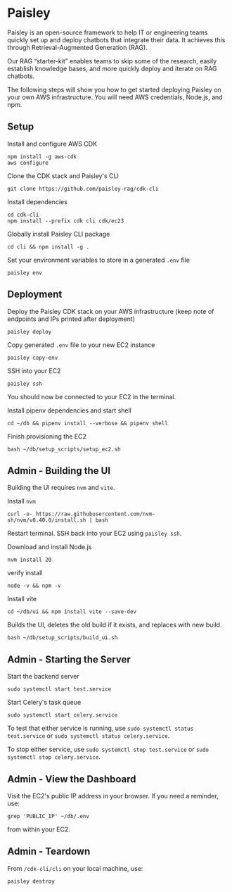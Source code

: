 # Paisley

Paisley is an open-source framework to help IT or engineering teams quickly set up and deploy chatbots that integrate their data. It achieves this through Retrieval-Augmented Generation (RAG).

Our RAG “starter-kit” enables teams to skip some of the research, easily establish knowledge bases, and more quickly deploy and iterate on RAG chatbots.

The following steps will show you how to get started deploying Paisley on your own AWS infrastructure. You will need AWS credentials, Node.js, and npm.

## Setup
Install and configure AWS CDK
```
npm install -g aws-cdk
aws configure
```

Clone the CDK stack and Paisley's CLI
```
git clone https://github.com/paisley-rag/cdk-cli
```

Install dependencies
```
cd cdk-cli
npm install --prefix cdk cli cdk/ec23
```

Globally install Paisley CLI package
```
cd cli && npm install -g .
```


Set your environment variables to store in a generated `.env` file
```
paisley env
```

## Deployment
Deploy the Paisley CDK stack on your AWS infrastructure (keep note of endpoints and IPs printed after deployment)
```
paisley deploy
```


Copy generated `.env` file to your new EC2 instance
```
paisley copy-env
```

SSH into your EC2
```
paisley ssh
```
You should now be connected to your EC2 in the terminal.


Install pipenv dependencies and start shell
```
cd ~/db && pipenv install --verbose && pipenv shell 
```

Finish provisioning the EC2
```
bash ~/db/setup_scripts/setup_ec2.sh
```

## Admin - Building the UI

Building the UI requires `nvm` and `vite`.

Install `nvm`
```
curl -o- https://raw.githubusercontent.com/nvm-sh/nvm/v0.40.0/install.sh | bash
```

Restart terminal. SSH back into your EC2 using `paisley ssh`.


Download and install Node.js
```
nvm install 20
```

verify install
```
node -v && npm -v
```

Install vite
```
cd ~/db/ui && npm install vite --save-dev
```

Builds the UI, deletes the old build if it exists, and replaces with new build.
```
bash ~/db/setup_scripts/build_ui.sh
```

## Admin - Starting the Server

Start the backend server
```
sudo systemctl start test.service
```

Start Celery's task queue
```
sudo systemctl start celery.service
```

To test that either service is running, use `sudo systemctl status test.service` or `sudo systemctl status celery.service`.

To stop either service, use `sudo systemctl stop test.service` or `sudo systemctl stop celery.service`.


## Admin - View the Dashboard

Visit the EC2's public IP address in your browser. If you need a reminder, use:
```
grep 'PUBLIC_IP' ~/db/.env
```
from within your EC2.


## Admin - Teardown

From `/cdk-cli/cli` on your local machine, use:
```
paisley destroy
```